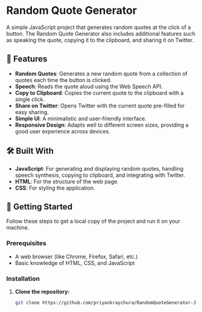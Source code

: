 # Random Quote Generator

A simple JavaScript project that generates random quotes at the click of a button. The Random Quote Generator also includes additional features such as speaking the quote, copying it to the clipboard, and sharing it on Twitter.

## 📖 Features

- **Random Quotes**: Generates a new random quote from a collection of quotes each time the button is clicked.
- **Speech**: Reads the quote aloud using the Web Speech API.
- **Copy to Clipboard**: Copies the current quote to the clipboard with a single click.
- **Share on Twitter**: Opens Twitter with the current quote pre-filled for easy sharing.
- **Simple UI**: A minimalistic and user-friendly interface.
- **Responsive Design**: Adapts well to different screen sizes, providing a good user experience across devices.

## 🛠️ Built With

- **JavaScript**: For generating and displaying random quotes, handling speech synthesis, copying to clipboard, and integrating with Twitter.
- **HTML**: For the structure of the web page.
- **CSS**: For styling the application.

## 🚀 Getting Started

Follow these steps to get a local copy of the project and run it on your machine.

### Prerequisites

- A web browser (like Chrome, Firefox, Safari, etc.)
- Basic knowledge of HTML, CSS, and JavaScript

### Installation

1. **Clone the repository:**

   ```bash
   git clone https://github.com/priyankraychura/RandomQuoteGenerator-JS-Project.git
